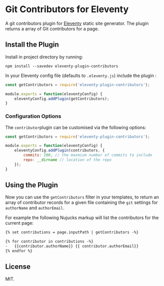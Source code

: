 # Git Contributors for Eleventy

A git contributors plugin for [Eleventy](https://www.11ty.io/) static site generator.  The plugin returns a array of Git contributors for a page.

## Install the Plugin

Install in project directory by running:

```shell
npm install --savedev eleventy-plugin-contributors
```

In your Eleventy config file (defaults to `.eleventy.js`) include the plugin :

```js
const getContributors = require('eleventy-plugin-contributors');

module.exports = function(eleventyConfig) {
    eleventyConfig.addPlugin(getContributors);
}
```

### Configuration Options

The `contributor`plugin can be customised via the following options:

```js
const getContributors = require('eleventy-plugin-contributors');

module.exports = function(eleventyConfig) {
    eleventyConfig.addPlugin(contributors, {
        commits: 200, // the maxmium number of commits to include
        repo: __dirname // location of the repo
    });
}
```

## Using the Plugin

Now you can use the `getContributors` filter in your templates, to return an array of contributor records for a given file containing  the `git` settings for `authorName` and `authorEmail`.

For example the following Nujucks markup will list the contributors for the current page:

```html
{% set contributions = page.inputPath | getContributors -%}

{% for contributor in contributions -%}
-   {{contributor.authorName}} {{ contributor.authorEmail}}
{% endfor %}
```

## License

MIT.

